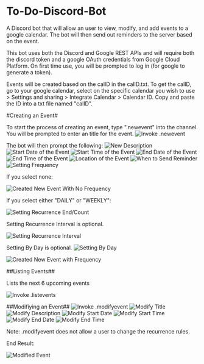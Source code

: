 # To-Do-Discord-Bot
A Discord bot that will allow an user to view, modify, and add events to a google calendar.
The bot will then send out reminders to the server based on the event.

This bot uses both the Discord and Google REST APIs and will require both the discord token and a google OAuth credentials from Google Cloud Platform. On first time use, you will be prompted to log in (for google to generate a token).

Events will be created based on the calID in the calID.txt. To get the calID, go to your google calendar, select on the specific calendar you wish to use > Settings and sharing > Integrate Calendar > Calendar ID. Copy and paste the ID into a txt file named "calID".

#Creating an Event#

To start the process of creating an event, type ".newevent" into the channel. You will be prompted to enter an title for the event.
![Invoke .newevent](https://github.com/superkor/To-Do-Discord-Bot/blob/main/images/newevent.png)

The bot will then prompt the following:
![New Description](https://github.com/superkor/To-Do-Discord-Bot/blob/main/images/newdesc.png)
![Start Date of the Event](https://github.com/superkor/To-Do-Discord-Bot/blob/main/images/newstartdate.png)
![Start Time of the Event](https://github.com/superkor/To-Do-Discord-Bot/blob/main/images/newstarttime.png)
![End Date of the Event](https://github.com/superkor/To-Do-Discord-Bot/blob/main/images/newenddate.png)
![End Time of the Event](https://github.com/superkor/To-Do-Discord-Bot/blob/main/images/newendtime.png)
![Location of the Event](https://github.com/superkor/To-Do-Discord-Bot/blob/main/images/newlocation.png)
![When to Send Reminder](https://github.com/superkor/To-Do-Discord-Bot/blob/main/images/newreminder.png)
![Setting Frequency](https://github.com/superkor/To-Do-Discord-Bot/blob/main/images/newfrequency.png)

If you select none:

![Created New Event With No Frequency](https://github.com/superkor/To-Do-Discord-Bot/blob/main/images/neweventNoFreq.png)

If you select either "DAILY" or "WEEKLY":

![Setting Recurrence End/Count](https://github.com/superkor/To-Do-Discord-Bot/blob/main/images/newEventRecurr.png)

Setting Recurrence Interval is optional.

![Setting Recurrence Interval](https://github.com/superkor/To-Do-Discord-Bot/blob/main/images/newEventRecurrInterval.png)

Setting By Day is optional.
![Setting By Day](https://github.com/superkor/To-Do-Discord-Bot/blob/main/images/newEventByDay.png)

![Created New Event with Frequency](https://github.com/superkor/To-Do-Discord-Bot/blob/main/images/neweventFreq.png)

##Listing Events##

Lists the next 6 upcoming events

![Invoke .listevents](https://github.com/superkor/To-Do-Discord-Bot/blob/main/images/listEvents.png)

##Modifiying an Event##
![Invoke .modifyevent](https://github.com/superkor/To-Do-Discord-Bot/blob/main/images/modifyEvent.png)
![Modify Title](https://github.com/superkor/To-Do-Discord-Bot/blob/main/images/modifyTitle.png)
![Modify Description](https://github.com/superkor/To-Do-Discord-Bot/blob/main/images/modifyDesc.png)
![Modify Start Date](https://github.com/superkor/To-Do-Discord-Bot/blob/main/images/modifyStartDate.png)
![Modify Start Time](https://github.com/superkor/To-Do-Discord-Bot/blob/main/images/modifyStartTime.png)
![Modify End Date](https://github.com/superkor/To-Do-Discord-Bot/blob/main/images/modifyEndDate.png)
![Modify End Time](https://github.com/superkor/To-Do-Discord-Bot/blob/main/images/modifyEndTime.png)

Note: .modifyevent does not allow a user to change the recurrence rules.

End Result:

![Modified Event](https://github.com/superkor/To-Do-Discord-Bot/blob/main/images/modifiedEvent.png)


